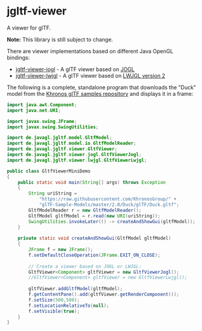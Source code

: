 # jgltf-viewer

A viewer for glTF.

**Note:** This library is still subject to change.

There are viewer implementations based on different Java OpenGL bindings:

* [jgltf-viewer-jogl](https://github.com/javagl/JglTF/tree/master/jgltf-viewer-jogl) - A glTF viewer based on [JOGL](http://jogamp.org/jogl/www/)
* [jgltf-viewer-lwjgl](https://github.com/javagl/JglTF/tree/master/jgltf-viewer-lwjgl) - A glTF viewer based on [LWJGL version 2](http://legacy.lwjgl.org/)

The following is a complete, standalone program that downloads the "Duck" model 
from the [Khronos glTF samples repository](https://github.com/KhronosGroup/glTF-Sample-Models/)
and displays it in a frame:

```Java
import java.awt.Component;
import java.net.URI;

import javax.swing.JFrame;
import javax.swing.SwingUtilities;

import de.javagl.jgltf.model.GltfModel;
import de.javagl.jgltf.model.io.GltfModelReader;
import de.javagl.jgltf.viewer.GltfViewer;
import de.javagl.jgltf.viewer.jogl.GltfViewerJogl;
import de.javagl.jgltf.viewer.lwjgl.GltfViewerLwjgl;

public class GltfViewerMiniDemo
{
    public static void main(String[] args) throws Exception
    {
        String uriString = 
            "https://raw.githubusercontent.com/KhronosGroup/" + 
            "glTF-Sample-Models/master/2.0/Duck/glTF/Duck.gltf";
        GltfModelReader r = new GltfModelReader();
        GltfModel gltfModel = r.read(new URI(uriString));
        SwingUtilities.invokeLater(() -> createAndShowGui(gltfModel));
    }
    
    private static void createAndShowGui(GltfModel gltfModel)
    {
        JFrame f = new JFrame();
        f.setDefaultCloseOperation(JFrame.EXIT_ON_CLOSE);
        
        // Create a viewer based on JOGL or LWJGL:
        GltfViewer<Component> gltfViewer = new GltfViewerJogl();
        //GltfViewer<Component> gltfViewer = new GltfViewerLwjgl();
        
        gltfViewer.addGltfModel(gltfModel);
        f.getContentPane().add(gltfViewer.getRenderComponent());
        f.setSize(500,500);
        f.setLocationRelativeTo(null);
        f.setVisible(true);
    }
}
```

